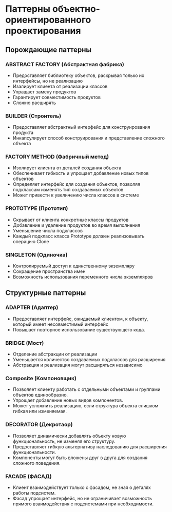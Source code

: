 # Паттерны объектно-ориентированного проектирования

## Порождающие паттерны

### ABSTRACT FACTORY (Абстрактная фабрика)
* Предоставляет библиотеку объектов, раскрывая только их интерфейсы, но не реализацию
* Изалирует клиента от реализации классов
* Упращает замену продуктов
* Гарантирует совместимость продуктов
* Сложно расширять

### BUILDER (Строитель)
* Предоставляет абстрактный интерфейс для конструирования продукта
* Инкапсулирует способ конструирования и представление сложного объекта

### FACTORY METHOD (Фабричный метод)
* Изолирует клиента от деталей создания объекта
* Обеспечивает гибкость и упрощает добавление новых типов объектов
* Определяет интерфейс для создания объектов, позволяя подклассам изменять тип создаваемых объектов
* Может привести к увеличению числа классов в системе

### PROTOTYPE (Прототип)
* Скрывает от  клиента конкретные классы продуктов
* Добавление и удаление продуктов во время выполнения
* Уменьшение числа подклассов
* Каждый подкласс класса Prototype должен реализовывать операцию Clone

### SINGLETON (Одиночка)
* Контролируемый доступ к единственному экземпляру
* Сокращение пространства имен
* Возможность использования переменного числа экземпляров

## Структурные паттерны

### ADAPTER (Адаптер)
* Предоставляет интерфейс, ожидаемый клиентом, к объекту, который имеет несовместимый интерфейс
* Повышает повторное использование существующего кода.


### BRIDGE (Мост)
* Отделение абстракции от реализации
* Уменьшается количество создаваемых подклассов для расширения
* Абстракция и реализация могут расширяться независимо

### Composite (Компоновщик)
* Позволяет клиенту работать с отдельными объектами и группами объектов единообразно.
* Упрощает добавление новых видов компонентов.
* Может усложнить реализацию, если структура объекта слишком гибкая или изменяемая.

### DECORATOR (Декротаор)
* Позволяет динамически добавлять объекту новую функциональность, не изменяя его структуру.
* Предоставляет гибкую альтернативу наследованию для расширения функциональности.
* Компоненты могут быть вложены друг в друга для создания сложного поведения.

### FACADE (ФАСАД)
* Клиент взаимодействует только с фасадом, не зная о деталях работы подсистем.
* Фасад упрощает интерфейс, но не ограничивает возможность прямого взаимодействия с подсистемами при необходимости.

